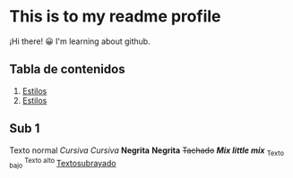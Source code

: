# This is to my readme profile
¡Hi there! 😀
I'm learning about github.

## Tabla de contenidos
1. [Estilos](#sub1)
2. [Estilos](#sub1)


## Sub 1
Texto normal
*Cursiva* _Cursiva_
**Negrita** __Negrita__
~~Tachado~~
***Mix little mix***
<sub> Texto bajo </sub>
<sup> Texto alto </sup>
<ins> Textosubrayado </ins>
